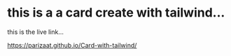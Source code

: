 # this is a a card create with tailwind...



this is the live link...

https://parizaat.github.io/Card-with-tailwind/
